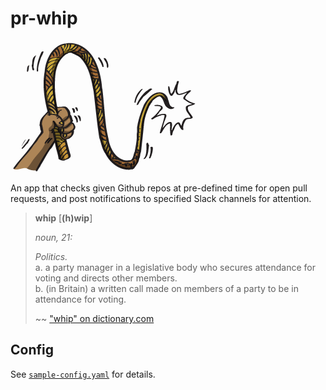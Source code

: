# pr-whip

![whip image](docs/whip.png) 

An app that checks given Github repos at pre-defined time for open pull requests, and post notifications to specified Slack channels for attention.

> **whip** [**(h)wip**]
>
> _noun, 21:_<br/>
>
> _Politics._<br/>
> a. a party manager in a legislative body who secures attendance for voting and directs other members.<br/>
> b. (in Britain) a written call made on members of a party to be in attendance for voting.
>
> ~~ ["whip" on dictionary.com](https://www.dictionary.com/browse/whip)

## Config

See [`sample-config.yaml`](docs/sample-config.yaml) for details.
